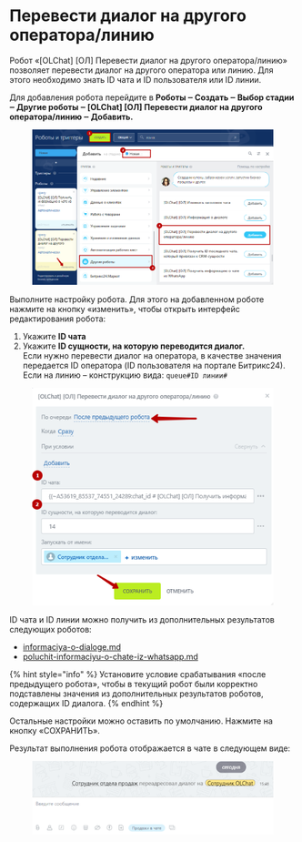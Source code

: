 # Перевести диалог на другого оператора/линию

Робот «\[OLChat] \[ОЛ] Перевести диалог на другого оператора/линию» позволяет перевести диалог на другого оператора или линию. Для этого необходимо знать ID чата и ID пользователя или ID линии.

Для добавления робота перейдите в **Роботы ‒ Создать ‒ Выбор стадии ‒ Другие роботы ‒ \[OLChat] \[ОЛ] Перевести диалог на другого оператора/линию ‒ Добавить.**

<figure><img src="../../.gitbook/assets/image (3) (1) (1) (1) (1) (1) (1) (1).png" alt=""><figcaption></figcaption></figure>

Выполните настройку робота. Для этого на добавленном роботе нажмите на кнопку «изменить», чтобы открыть интерфейс редактирования робота:

1. Укажите **ID чата**
2. Укажите **ID сущности, на которую переводится диалог.**\
   Если нужно перевести диалог на оператора, в качестве значения передается ID оператора (ID пользователя на портале Битрикс24).\
   Если на линию – конструкцию вида: `queue#ID линии#`

<figure><img src="../../.gitbook/assets/image (1) (1) (1) (1) (1) (1) (1) (1) (1) (1) (1) (1) (1) (1).png" alt=""><figcaption></figcaption></figure>

ID чата и ID линии можно получить из дополнительных результатов следующих роботов:

* [informaciya-o-dialoge.md](informaciya-o-dialoge.md "mention")
* [poluchit-informaciyu-o-chate-iz-whatsapp.md](poluchit-informaciyu-o-chate-iz-whatsapp.md "mention")

{% hint style="info" %}
Установите условие срабатывания «после предыдущего робота», чтобы в текущий робот были корректно подставлены значения из дополнительных результатов роботов, содержащих ID диалога.
{% endhint %}

Остальные настройки можно оставить по умолчанию. Нажмите на кнопку «СОХРАНИТЬ».

Результат выполнения робота отображается в чате в следующем виде:

<figure><img src="../../.gitbook/assets/image (984).png" alt=""><figcaption></figcaption></figure>
